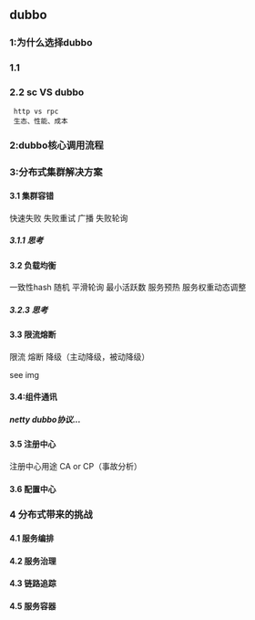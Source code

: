 ## dubbo
### 1:为什么选择dubbo
### 1.1 
### 2.2 sc VS dubbo
     http vs rpc
     生态、性能、成本

### 2:dubbo核心调用流程

### 3:分布式集群解决方案

#### 3.1 集群容错
快速失败 失败重试 广播 失败轮询
##### 3.1.1 思考 
#### 3.2 负载均衡
一致性hash 随机 平滑轮询 最小活跃数
服务预热 服务权重动态调整
##### 3.2.3 思考
#### 3.3 限流熔断
限流  熔断 降级（主动降级，被动降级）


see img
#### 3.4:组件通讯
##### netty  dubbo协议...
#### 3.5 注册中心
注册中心用途
CA or CP（事故分析）
#### 3.6 配置中心
### 4 分布式带来的挑战

#### 4.1 服务编排
#### 4.2 服务治理
#### 4.3 链路追踪
#### 4.5 服务容器
